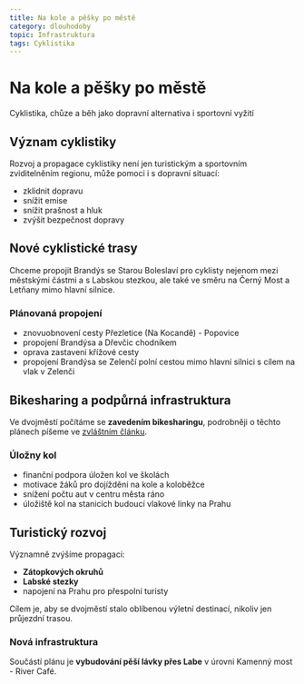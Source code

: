 ```yaml
---
title: Na kole a pěšky po městě
category: dlouhodoby
topic: Infrastruktura
tags: Cyklistika
---
```


# Na kole a pěšky po městě

Cyklistika, chůze a běh jako dopravní alternativa i sportovní vyžití

## Význam cyklistiky

Rozvoj a propagace cyklistiky není jen turistickým a sportovním zviditelněním regionu, může pomoci i s dopravní situací:
- zklidnit dopravu
- snížit emise
- snížit prašnost a hluk
- zvýšit bezpečnost dopravy

## Nové cyklistické trasy

Chceme propojit Brandýs se Starou Boleslaví pro cyklisty nejenom mezi městskými částmi a s Labskou stezkou, ale také ve směru na Černý Most a Letňany mimo hlavní silnice.

### Plánovaná propojení
- znovuobnovení cesty Přezletice (Na Kocandě) - Popovice
- propojení Brandýsa a Dřevčic chodníkem
- oprava zastavení křížové cesty
- propojení Brandýsa se Zelenčí polní cestou mimo hlavní silnici s cílem na vlak v Zelenči

## Bikesharing a podpůrná infrastruktura

Ve dvojměstí počítáme se **zavedením bikesharingu**, podrobněji o těchto plánech píšeme ve [zvláštním článku][bikesharing].

### Úložny kol
- finanční podpora úložen kol ve školách
- motivace žáků pro dojíždění na kole a koloběžce
- snížení počtu aut v centru města ráno
- úložiště kol na stanicích budoucí vlakové linky na Prahu

## Turistický rozvoj

Významně zvýšíme propagaci:
- **Zátopkových okruhů**
- **Labské stezky** 
- napojení na Prahu pro přespolní turisty

Cílem je, aby se dvojměstí stalo oblíbenou výletní destinací, nikoliv jen průjezdní trasou.

### Nová infrastruktura
Součástí plánu je **vybudování pěší lávky přes Labe** v úrovni Kamenný most - River Café.

[bikesharing]: http://www.piratisestanem.cz/aktuality/bikesharing.html